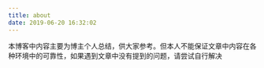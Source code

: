 ```yaml
---
title: about
date: 2019-06-20 16:32:02
---
```


本博客中内容主要为博主个人总结，供大家参考。但本人不能保证文章中内容在各种环境中的可靠性，如果遇到文章中没有提到的问题，请尝试自行解决
